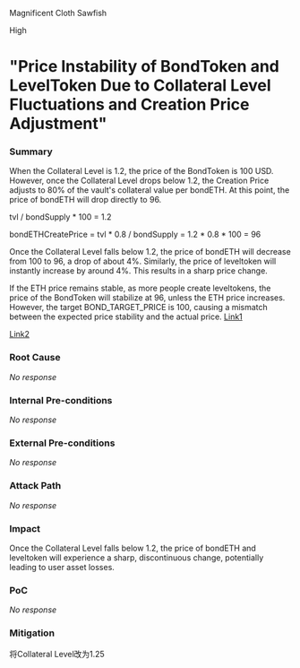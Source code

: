 Magnificent Cloth Sawfish

High

# "Price Instability of BondToken and LevelToken Due to Collateral Level Fluctuations and Creation Price Adjustment"

### Summary

When the Collateral Level is 1.2, the price of the BondToken is 100 USD. However, once the Collateral Level drops below 1.2, the Creation Price adjusts to 80% of the vault's collateral value per bondETH. At this point, the price of bondETH will drop directly to 96.

tvl / bondSupply * 100 = 1.2

bondETHCreatePrice = tvl * 0.8 / bondSupply = 1.2 * 0.8 * 100 = 96

Once the Collateral Level falls below 1.2, the price of bondETH will decrease from 100 to 96, a drop of about 4%. Similarly, the price of leveltoken will instantly increase by around 4%. This results in a sharp price change.

If the ETH price remains stable, as more people create leveltokens, the price of the BondToken will stabilize at 96, unless the ETH price increases. However, the target BOND_TARGET_PRICE is 100, causing a mismatch between the expected price stability and the actual price.
[Link1](https://github.com/sherlock-audit/2024-12-plaza-finance/blob/14a962c52a8f4731bbe4655a2f6d0d85e144c7c2/plaza-evm/src/Pool.sol#L327)

[Link2](https://github.com/sherlock-audit/2024-12-plaza-finance/blob/14a962c52a8f4731bbe4655a2f6d0d85e144c7c2/plaza-evm/src/Pool.sol#L333)

### Root Cause

_No response_

### Internal Pre-conditions

_No response_

### External Pre-conditions

_No response_

### Attack Path

_No response_

### Impact

Once the Collateral Level falls below 1.2, the price of bondETH and leveltoken will experience a sharp, discontinuous change, potentially leading to user asset losses.

### PoC

_No response_

### Mitigation

将Collateral Level改为1.25